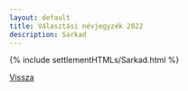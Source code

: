 ```yaml
---
layout: default
title: Választási névjegyzék 2022
description: Sarkad
---
```


{% include settlementHTMLs/Sarkad.html %}

[Vissza](../)